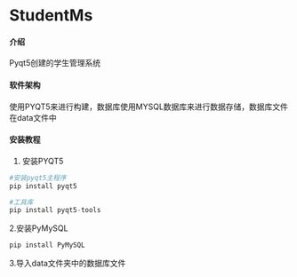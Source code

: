 # StudentMs

#### 介绍
Pyqt5创建的学生管理系统

#### 软件架构
使用PYQT5来进行构建，数据库使用MYSQL数据库来进行数据存储，数据库文件在data文件中


#### 安装教程
1. 安装PYQT5
```python
#安装pyqt5主程序
pip install pyqt5

#工具库
pip install pyqt5-tools
```
2.安装PyMySQL
```python
pip install PyMySQL
```
3.导入data文件夹中的数据库文件

